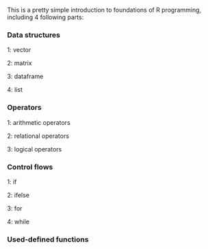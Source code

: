 This is a pretty simple introduction to foundations of R programming, including 4 following parts:

### Data structures
1: vector

2: matrix

3: dataframe

4: list

### Operators 
1: arithmetic operators

2: relational operators

3: logical operators

### Control flows
1: if

2: ifelse 

3: for

4: while

### Used-defined functions
